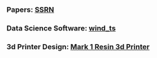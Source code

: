 ### Papers: [SSRN](https://papers.ssrn.com/sol3/cf_dev/AbsByAuth.cfm?per_id=4163481)
### Data Science Software: [wind_ts](https://www.windts.app/app/wind_ts)
### 3d Printer Design: [Mark 1 Resin 3d Printer](https://nelson-n.github.io/Mark1.github.io/)
